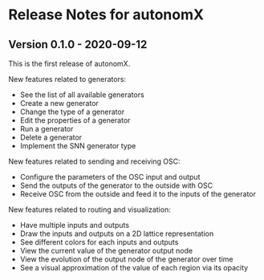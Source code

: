 # Release Notes for autonomX

## Version 0.1.0 - 2020-09-12

This is the first release of autonomX.

New features related to generators:

- See the list of all available generators
- Create a new generator
- Change the type of a generator
- Edit the properties of a generator
- Run a generator
- Delete a generator
- Implement the SNN generator type

New features related to sending and receiving OSC:

- Configure the parameters of the OSC input and output
- Send the outputs of the generator to the outside with OSC
- Receive OSC from the outside and feed it to the inputs of the generator

New features related to routing and visualization:

- Have multiple inputs and outputs
- Draw the inputs and outputs on a 2D lattice representation
- See different colors for each inputs and outputs
- View the current value of the generator output node
- View the evolution of the output node of the generator over time
- See a visual approximation of the value of each region via its opacity

